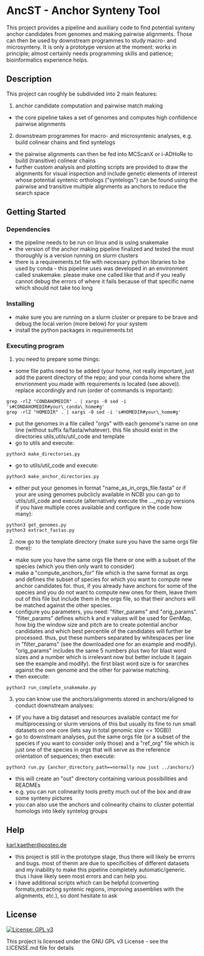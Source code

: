 # AncST - Anchor Synteny Tool   

This project provides a pipeline and auxiliary code to find potential synteny anchor candidates from genomes and making pairwise alignments. Those can then be used by downstream programmes to study macro- and microsynteny.
It is only a prototype version at the moment: works in principle; almost certainly needs programming skills and patience; bioinformatics experience helps.

## Description

This project can roughly be subdivided into 2 main features:
1. anchor candidate computation and pairwise match making
* the core pipeline takes a set of genomes and computes high confidence pairwise alignments
2. downstream programmes for macro- and microsyntenic analyses, e.g. build colinear chains and find syntelogs
* the pairwise alignments can then be fed into MCScanX or i-ADHoRe to build (transitive) colinear chains
* further custom analysis and plotting scripts are provided to draw the alignments for visual inspection and include genetic elements of interest whose potential syntenic orthologs ("syntelogs") can be found using the pairwise and transitive multiple alignments as anchors to reduce the search space


## Getting Started

### Dependencies

* the pipeline needs to be run on linux and is using snakemake
* the version of the anchor making pipeline finalized and tested the most thoroughly is a version running on slurm clusters
* there is a requirements.txt file with necessary python libraries to be used by conda - this pipeline uses was developed in an environment called snakemake. please make one called like that and if you really cannot debug the errors of where it fails because of that specific name which should not take too long

### Installing

* make sure you are running on a slurm cluster or prepare to be brave and debug the local verion (more below) for your system
* install the python packages in requirements.txt

### Executing program

1. you need to prepare some things:
* some file paths need to be added (your home, not really important, just add the parent directory of the repo; and your conda home where the envrionment you made with requirements is located (see above)). replace accordingly and run (order of commands is important):
```
grep -rlZ "CONDAHOMEDIR" . | xargs -0 sed -i 's#CONDAHOMEDIR#your\_conda\_home#g'
grep -rlZ "HOMEDIR" . | xargs -0 sed -i 's#HOMEDIR#your\_home#g'
```
* put the genomes in a file called "orgs" with each genome's name on one line (without suffix fa/fasta/whatever). this file should exist in the directories utils,utils/util\_code and template
* go to utils and execute:
```
python3 make_directories.py
```
* go to utils/util\_code and execute:
```
python3 make_anchor_directories.py
```
* either put your genomes in format "name\_as\_in\_orgs\_file.fasta" or if your are using genomes pubclicly available in NCBI you can go to utils/util\_code and execute (alternatively execute the ...\_mp.py versions if you have multiple cores available and configure in the code how many):
```
python3 get_genomes.py
python3 extract_fastas.py
```
2. now go to the template directory (make sure you have the same orgs file there):
* make sure you have the same orgs file there or one with a subset of the species (which you then only want to consider)
* make a "compute\_anchors\_for" file which is the same format as orgs and defines the subset of species for which you want to compute new anchor candidates for. thus, if you already have anchors for some of the species and you do not want to compute new ones for them, leave them out of this file but include them in the orgs file, so that their anchors will be matched against the other species.
* configure you parameters, you need: "filter\_params" and "orig\_params". "filter\_params" defines which k and e values will be used for GenMap, how big the window size and pitch are to create potential anchor candidates and which best percentile of the candidates will further be processed. thus, put these numbers separated by whitespaces per line in "filter\_params" (see the downloaded one for an example and modify). "orig\_params" includes the same 5 numbers plus two for blast word sizes and a number which is irrelevant now but better include it (again see the example and modify). the first blast word size is for searches against the own genome and the other for pairwise matching.
* then execute:
```
python3 run_complete_snakemake.py
```
3. you can know use the anchors/alignments stored in anchors/aligned to conduct downstream analyses:
* (if you have a big dataset and resources available contact me for multiprocessing or slurm versions of this but usually its fine to run small datasets on one core (lets say in total genomic size <= 10GB))
* go to downstream analyses, put the same orgs file (or a subset of the species if you want to consider only those) and a "ref\_org" file which is just one of the species in orgs that will serve as the reference orientation of sequences; then execute:
```
python3 run.py {anchor_directory_path==normally now just ../anchors/}
```
* this will create an "out" directory containing various possibilities and READMEs
* e.g. you can run colinearity tools pretty much out of the box and draw some synteny pictures
* you can also use the anchors and colinearity chains to cluster potential homologs into likely syntelog groups

## Help

karl.kaether@posteo.de

* this project is still in the prototype stage, thus there will likely be errorrs and bugs. most of thenm are due to specificities of different datasets and my inability to make this pipeline completely automatic/generic. thus i have likely seen most errors and can help you.
* i have additional scripts which can be helpful (converting formats,extracting syntenic regions, improving assemblies with the alignments, etc.), so dont hesitate to ask

## License

[![License: GPL v3](https://img.shields.io/badge/License-GPLv3-blue.svg)](https://www.gnu.org/licenses/gpl-3.0)

This project is licensed under the GNU GPL v3 License - see the LICENSE.md file for details
